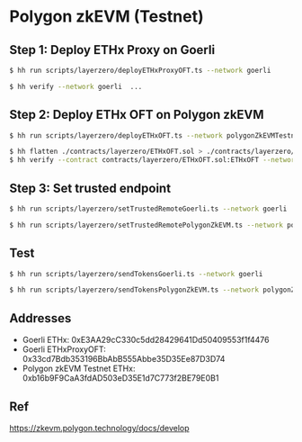
# Polygon zkEVM (Testnet)

## Step 1: Deploy ETHx Proxy on Goerli

```sh
$ hh run scripts/layerzero/deployETHxProxyOFT.ts --network goerli

$ hh verify --network goerli  ...
```

## Step 2: Deploy ETHx OFT on Polygon zkEVM

```sh
$ hh run scripts/layerzero/deployETHxOFT.ts --network polygonZkEVMTestnet

$ hh flatten ./contracts/layerzero/ETHxOFT.sol > ./contracts/layerzero/ETHxOFTV2_FLATTENED.sol
$ hh verify --contract contracts/layerzero/ETHxOFT.sol:ETHxOFT --network polygonZkEVMTestnet ...
```

## Step 3: Set trusted endpoint

```sh
$ hh run scripts/layerzero/setTrustedRemoteGoerli.ts --network goerli

$ hh run scripts/layerzero/setTrustedRemotePolygonZkEVM.ts --network polygonZkEVMTestnet
```

## Test

```sh
$ hh run scripts/layerzero/sendTokensGoerli.ts --network goerli

$ hh run scripts/layerzero/sendTokensPolygonZkEVM.ts --network polygonZkEVMTestnet
```

## Addresses

- Goerli ETHx: 0xE3AA29cC330c5dd28429641Dd50409553f1f4476
- Goerli ETHxProxyOFT: 0x33cd7Bdb353196BbAbB555Abbe35D35Ee87D3D74
- Polygon zkEVM Testnet ETHx: 0xb16b9F9CaA3fdAD503eD35E1d7C773f2BE79E0B1

## Ref

https://zkevm.polygon.technology/docs/develop
